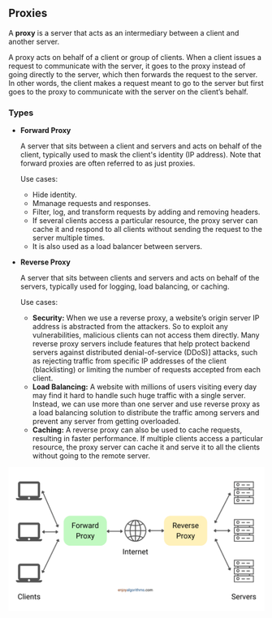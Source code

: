 ## Proxies
A __proxy__ is a server that acts as an intermediary between a client and another server.

A proxy acts on behalf of a client or group of clients. When a client issues a request to communicate with the server, it goes to the proxy instead of going directly to the server, which then forwards the request to the server. In other words, the client makes a request meant to go to the server but first goes to the proxy to communicate with the server on the client’s behalf.

### Types
* __Forward Proxy__
  
    A server that sits between a client and servers and acts on behalf of the client, typically used to mask the client's identity (IP address). Note that forward proxies are often referred to as just proxies.

    Use cases:
    * Hide identity.
    * Mmanage requests and responses.
    * Filter, log, and transform requests by adding and removing headers.
    * If several clients access a particular resource, the proxy server can cache it and respond to all clients without sending the request to the server multiple times.
    * It is also used as a load balancer between servers.

* __Reverse Proxy__

    A server that sits between clients and servers and acts on behalf of the servers, typically used for logging, load balancing, or caching.

    Use cases:
    * __Security:__ When we use a reverse proxy, a website’s origin server IP address is abstracted from the attackers. So to exploit any vulnerabilities, malicious clients can not access them directly. Many reverse proxy servers include features that help protect backend servers against distributed denial-of-service (DDoS)] attacks, such as rejecting traffic from specific IP addresses of the client (blacklisting) or limiting the number of requests accepted from each client.
    * __Load Balancing:__ A website with millions of users visiting every day may find it hard to handle such huge traffic with a single server. Instead, we can use more than one server and use reverse proxy as a load balancing solution to distribute the traffic among servers and prevent any server from getting overloaded.
    * __Caching:__ A reverse proxy can also be used to cache requests, resulting in faster performance. If multiple clients access a particular resource, the proxy server can cache it and serve it to all the clients without going to the remote server.

![proxy-types](./images/proxy-types.png)
